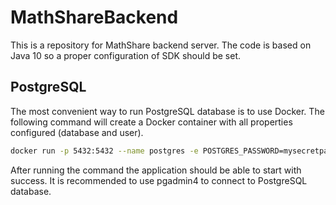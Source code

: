 # MathShareBackend

This is a repository for MathShare backend server. The code is based on Java 10 so a proper configuration of SDK should be set.

## PostgreSQL
The most convenient way to run PostgreSQL database is to use Docker. The following command will create a Docker container with all properties configured (database and user).

```bash
docker run -p 5432:5432 --name postgres -e POSTGRES_PASSWORD=mysecretpassword -e POSTGRES_USER=postgres -e POSTGRES_DB=mathshare -d postgres
``` 
After running the command the application should be able to start with success.
It is recommended to use pgadmin4 to connect to PostgreSQL database.
